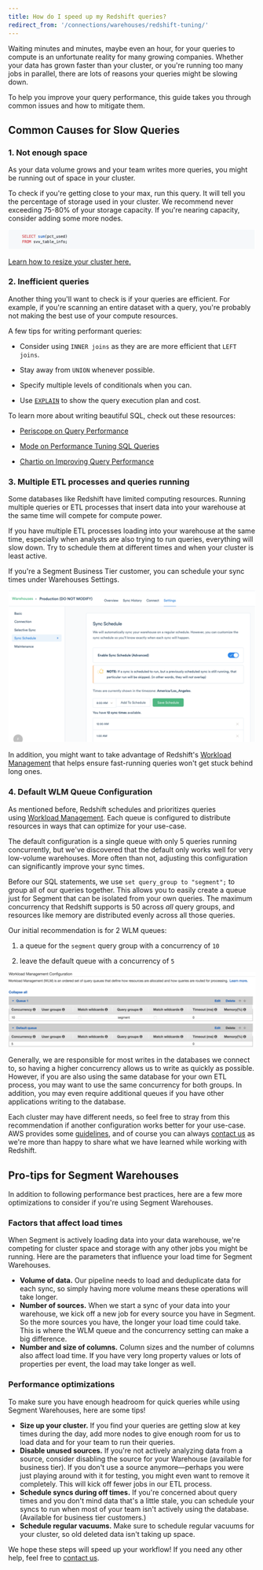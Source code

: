 ```yaml
---
title: How do I speed up my Redshift queries?
redirect_from: '/connections/warehouses/redshift-tuning/'
---
```


Waiting minutes and minutes, maybe even an hour, for your queries to compute is an unfortunate reality for many growing companies. Whether your data has grown faster than your cluster, or you're running too many jobs in parallel, there are lots of reasons your queries might be slowing down.

To help you improve your query performance, this guide takes you through common issues and how to mitigate them.

## Common Causes for Slow Queries

### 1\. Not enough space

As your data volume grows and your team writes more queries, you might be running out of space in your cluster.

To check if you're getting close to your max, run this query. It will tell you the percentage of storage used in your cluster. We recommend never exceeding 75-80% of your storage capacity. If you're nearing capacity, consider adding some more nodes.

![](images/asset_HvZs8FpE.png)

[Learn how to resize your cluster here.](http://docs.aws.amazon.com/redshift/latest/mgmt/rs-resize-tutorial.html)

### 2\. Inefficient queries

Another thing you'll want to check is if your queries are efficient. For example, if you're scanning an entire dataset with a query, you're probably not making the best use of your compute resources.

A few tips for writing performant queries:

*   Consider using `INNER joins` as they are are more efficient that `LEFT joins`.

*   Stay away from `UNION` whenever possible.

*   Specify multiple levels of conditionals when you can.

*   Use [`EXPLAIN`](https://www.periscopedata.com/blog/explain-and-other-tools-for-query-optimization.html) to show the query execution plan and cost.


To learn more about writing beautiful SQL, check out these resources:

*   [Periscope on Query Performance](https://www.periscopedata.com/amazon-redshift-guide/helpful-admin-queries#query-performance)

*   [Mode on Performance Tuning SQL Queries](https://community.modeanalytics.com/sql/tutorial/sql-performance-tuning/)

*   [Chartio on Improving Query Performance](https://support.chartio.com/knowledgebase/improving-query-performance)


### 3\. Multiple ETL processes and queries running

Some databases like Redshift have limited computing resources. Running multiple queries or ETL processes that insert data into your warehouse at the same time will compete for compute power.

If you have multiple ETL processes loading into your warehouse at the same time, especially when analysts are also trying to run queries, everything will slow down. Try to schedule them at different times and when your cluster is least active.

If you're a Segment Business Tier customer, you can schedule your sync times under Warehouses Settings.

![](images/asset_fRccrNNd.png)

In addition, you might want to take advantage of Redshift's [Workload Management](http://docs.aws.amazon.com/redshift/latest/dg/c_workload_mngmt_classification.html) that helps ensure fast-running queries won't get stuck behind long ones.

### 4\. Default WLM Queue Configuration

As mentioned before, Redshift schedules and prioritizes queries using [Workload Management](http://docs.aws.amazon.com/redshift/latest/dg/c_workload_mngmt_classification.html). Each queue is configured to distribute resources in ways that can optimize for your use-case.

The default configuration is a single queue with only 5 queries running concurrently, but we've discovered that the default only works well for very low-volume warehouses. More often than not, adjusting this configuration can significantly improve your sync times.

Before our SQL statements, we use `set query_group to "segment";` to group all of our queries together. This allows you to easily create a queue just for Segment that can be isolated from your own queries. The maximum concurrency that Redshift supports is 50 across _all_ query groups, and resources like memory are distributed evenly across all those queries.

Our initial recommendation is for 2 WLM queues:

1.  a queue for the `segment` query group with a concurrency of `10`

2.  leave the default queue with a concurrency of `5`


![](images/asset_sHNEIURK.png)

Generally, we are responsible for most writes in the databases we connect to, so having a higher concurrency allows us to write as quickly as possible. However, if you are also using the same database for your own ETL process, you may want to use the same concurrency for both groups. In addition, you may even require additional queues if you have other applications writing to the database.

Each cluster may have different needs, so feel free to stray from this recommendation if another configuration works better for your use-case. AWS provides some [guidelines](http://docs.aws.amazon.com/redshift/latest/dg/tutorial-configuring-workload-management.html), and of course you can always [contact us](https://segment.com/help/contact/) as we're more than happy to share what we have learned while working with Redshift.

## Pro-tips for Segment Warehouses

In addition to following performance best practices, here are a few more optimizations to consider if you're using Segment Warehouses.

### Factors that affect load times

When Segment is actively loading data into your data warehouse, we're competing for cluster space and storage with any other jobs you might be running. Here are the parameters that influence your load time for Segment Warehouses.

*   **Volume of data.** Our pipeline needs to load and deduplicate data for each sync, so simply having more volume means these operations will take longer.
*   **Number of sources.** When we start a sync of your data into your warehouse, we kick off a new job for every source you have in Segment. So the more sources you have, the longer your load time could take. This is where the WLM queue and the concurrency setting can make a big difference.
*   **Number and size of columns.** Column sizes and the number of columns also affect load time. If you have very long property values or lots of properties per event, the load may take longer as well.

### Performance optimizations

To make sure you have enough headroom for quick queries while using Segment Warehouses, here are some tips!

*   **Size up your cluster.** If you find your queries are getting slow at key times during the day, add more nodes to give enough room for us to load data and for your team to run their queries.
*   **Disable unused sources.** If you're not actively analyzing data from a source, consider disabling the source for your Warehouse (available for business tier). If you don't use a source anymore—perhaps you were just playing around with it for testing, you might even want to remove it completely. This will kick off fewer jobs in our ETL process.
*   **Schedule syncs during off times.** If you're concerned about query times and you don't mind data that's a little stale, you can schedule your syncs to run when most of your team isn't actively using the database. (Available for business tier customers.)
*   **Schedule regular vacuums.** Make sure to schedule regular vacuums for your cluster, so old deleted data isn't taking up space.

We hope these steps will speed up your workflow! If you need any other help, feel free to [contact us](https://segment.com/help/contact/).
